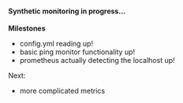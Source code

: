 #### Synthetic monitoring in progress...

**Milestones**
- config.yml reading up!
- basic ping monitor functionality up!
- prometheus actually detecting the localhost up!

Next:
- more complicated metrics